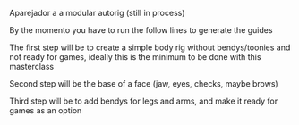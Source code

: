 Aparejador a a modular autorig (still in process)

By the momento you have to run the follow lines to generate the guides




The first step will be to create a simple body rig without bendys/toonies 
and not ready for games, ideally this is the minimum to be done with 
this masterclass

Second step will be the base of a face (jaw, eyes, checks, maybe brows)

Third step will be to add bendys for legs and arms, and make it ready 
for games as an option